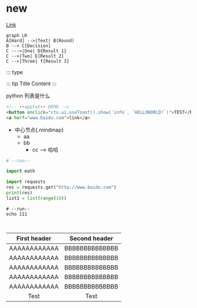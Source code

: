 # new

[Link]()

```mermaid
graph LR
A[Hard] -->|Text| B(Round)
B --> C[Decision]
C --->|One| D{Result 1}
C -->|Two| E[Result 2]
C -->|Three| f[Result 3]
```
::: type

::: tip Title
Content
:::



python 列表是什么

```html
<!-- --applet-- DEMO -->
<button onclick="ctx.ui.useToast().show(`info`, `HELLOWORLD!`)">TEST</button>
<a herf="www.baidu.com">link</a>
```
+ 中心节点{.mindmap}
    + aa
    + bb
        + cc --> 哈哈



```python
# --run--

import math

import requests
res = requests.get("http://www.baidu.com")
print(res)
list1 = list(range(10))

```

```shell
# --run--
echo 111



```
First header | Second header
:-----------:|:--------------:
AAAAAAAAAAAA | BBBBBBBBBBBBBB
AAAAAAAAAAAA | BBBBBBBBBBBBBB
AAAAAAAAAAAA | BBBBBBBBBBBBBB
AAAAAAAAAAAA | BBBBBBBBBBBBBB
AAAAAAAAAAAA | BBBBBBBBBBBBBB
Test | Test

```
